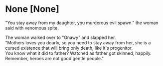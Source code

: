 # None [None]
"You stay away from my daughter, you murderous evil spawn." the woman said with venomous spite.

The woman walked over to "Gnawy" and slapped her.  
"Mothers loves you dearly, so you need to stay away from her, she is a cursed existence that will bring only death, like it's progenitor.  
You know what it did to father? Watched as father got skinned, happily. Remember, heroes are not good gentle people."
